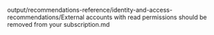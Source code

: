 output/recommendations-reference/identity-and-access-recommendations/External accounts with read permissions should be removed from your subscription.md